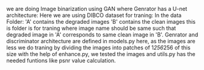 we are doing Image binarization using GAN where Genrator has a U-net architecture:
Here we are using DIBCO dataset for traning:
In the data Folder:
'A' contains the degraded images 
'B' contains the clean images 
this is folder is for traning where image name should be same such that degraded image in 'A' corresponds to same clean image in 'B'.
Genrator and discriminator architecture are defined in models.py 
here, as the images are less we do traning by dividing the images into patches of 1*256*256 of this size 
with the help of enhance.py, we tested the images and utils.py has the needed funtions like psnr value calculation.
